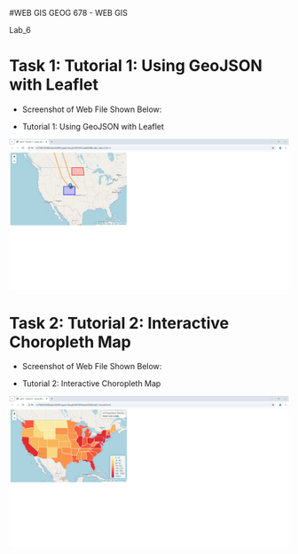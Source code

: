 #WEB GIS
GEOG 678 - WEB GIS

Lab_6

# Task 1: Tutorial 1: Using GeoJSON with Leaflet

- Screenshot of Web File Shown Below:

- Tutorial 1: Using GeoJSON with Leaflet

![Tutorial 1: Using GeoJSON with Leaflet](https://github.com/jbs0710/Strickland_GEOG678/blob/main/Lab_6/Lab6Screenshots/Tutorial%201.PNG)


# Task 2: Tutorial 2: Interactive Choropleth Map 

- Screenshot of Web File Shown Below:

- Tutorial 2: Interactive Choropleth Map 

![Tutorial 2: Interactive Choropleth Map ](https://github.com/jbs0710/Strickland_GEOG678/blob/main/Lab_6/Lab6Screenshots/Tutorial%202.PNG)